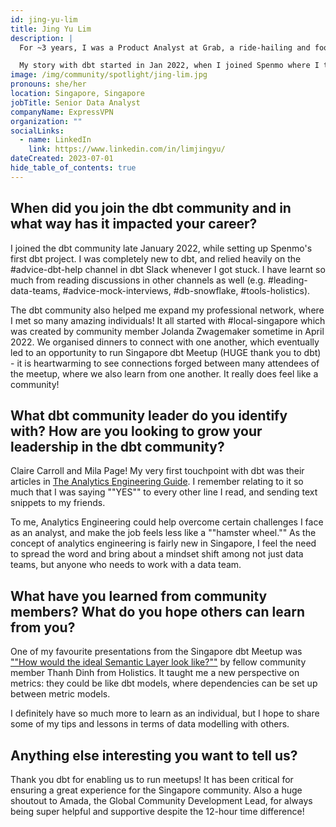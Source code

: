 ```yaml
---
id: jing-yu-lim
title: Jing Yu Lim
description: |
  For ~3 years, I was a Product Analyst at Grab, a ride-hailing and food delivery app in Southeast Asia, before taking on an Analytics Engineering role in Spenmo, a B2B Fintech startup. I recently made the switch back to an Analyst role when I joined ExpressVPN, a VPN service for both consumers and businesses. I'm also one of the co-organisers of the <a href="https://www.meetup.com/singapore-dbt-meetup/" title="Singapore dbt Meetup" rel="noopener noreferrer" target="_blank">Singapore dbt Meetup</a>! 

  My story with dbt started in Jan 2022, when I joined Spenmo where I taught myself dbt, mainly via <a href="https://docs.getdbt.com/docs/introduction" title="dbt's documentation">dbt's documentation</a> and <a href="https://www.getdbt.com/community/join-the-community/?utm_medium=internal&utm_source=docs&utm_campaign=q3-2024_dbt-spotlight_aw&utm_content=____&utm_term=all___" title="Slack community" rel="noopener noreferrer" target="_blank">Slack community</a>. We used Snowflake as our data warehouse, and Holistics for BI. I spoke about data self-serve and Spenmo's journey with dbt at multiple meetups.
image: /img/community/spotlight/jing-lim.jpg
pronouns: she/her
location: Singapore, Singapore
jobTitle: Senior Data Analyst
companyName: ExpressVPN
organization: ""
socialLinks:
  - name: LinkedIn
    link: https://www.linkedin.com/in/limjingyu/
dateCreated: 2023-07-01
hide_table_of_contents: true
---
```


## When did you join the dbt community and in what way has it impacted your career?

I joined the dbt community late January 2022, while setting up Spenmo's first dbt project. I was completely new to dbt, and relied heavily on the #advice-dbt-help channel in dbt Slack whenever I got stuck. I have learnt so much from reading discussions in other channels as well (e.g. #leading-data-teams, #advice-mock-interviews, #db-snowflake, #tools-holistics).

The dbt community also helped me expand my professional network, where I met so many amazing individuals! It all started with #local-singapore which was created by community member Jolanda Zwagemaker sometime in April 2022. We organised dinners to connect with one another, which eventually led to an opportunity to run Singapore dbt Meetup (HUGE thank you to dbt) - it is heartwarming to see connections forged between many attendees of the meetup, where we also learn from one another. It really does feel like a community!

## What dbt community leader do you identify with? How are you looking to grow your leadership in the dbt community?

Claire Carroll and Mila Page! My very first touchpoint with dbt was their articles in [The Analytics Engineering Guide](https://www.getdbt.com/analytics-engineering/). I remember relating to it so much that I was saying ""YES"" to every other line I read, and sending text snippets to my friends. 

To me, Analytics Engineering could help overcome certain challenges I face as an analyst, and make the job feels less like a ""hamster wheel."" As the concept of analytics engineering is fairly new in Singapore, I feel the need to spread the word and bring about a mindset shift among not just data teams, but anyone who needs to work with a data team.

## What have you learned from community members? What do you hope others can learn from you?

One of my favourite presentations from the Singapore dbt Meetup was [""How would the ideal Semantic Layer look like?""](https://docs.google.com/presentation/d/1t1ts04b7qA-BVlV3qbNZ4fI-MSZn0iL6_FhsaWhJk_0/edit?usp=sharing ) by fellow community member Thanh Dinh from Holistics. It taught me a new perspective on metrics: they could be like dbt models, where dependencies can be set up between metric models.

I definitely have so much more to learn as an individual, but I hope to share some of my tips and lessons in terms of data modelling with others.

## Anything else interesting you want to tell us?

Thank you dbt for enabling us to run meetups! It has been critical for ensuring a great experience for the Singapore community. Also a huge shoutout to Amada, the Global Community Development Lead, for always being super helpful and supportive despite the 12-hour time difference!
